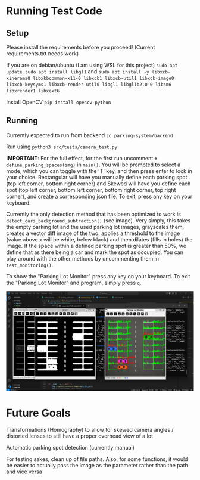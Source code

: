 # Running Test Code

## Setup

Please install the requirements before you proceed! (Current requirements.txt needs work)

If you are on debian/ubuntu (I am using WSL for this project) `sudo apt update`, `sudo apt install libgl1` and `sudo apt install -y libxcb-xinerama0 libxkbcommon-x11-0 libxcb1 libxcb-util1 libxcb-image0 libxcb-keysyms1 libxcb-render-util0 libgl1 libglib2.0-0 libsm6 libxrender1 libxext6`

Install OpenCV `pip install opencv-python`

## Running

Currently expected to run from backend `cd parking-system/backend`

Run using `python3 src/tests/camera_test.py`

**IMPORTANT**: For the full effect, for the first run uncomment `# define_parking_spaces(img)` in `main()`. You will be prompted to select a mode, which you can toggle with the 'T' key, and then press enter to lock in your choice. Rectangular will have you manually define each parking spot (top left corner, bottom right corner) and Skewed will have you define each spot (top left corner, bottom left corner, bottom right corner, top right corner), and create a corresponding json file. To exit, press any key on your keyboard.

Currently the only detection method that has been optimized to work is `detect_cars_background_subtraction()` (see image). Very simply, this takes the empty parking lot and the used parking lot images, grayscales them, creates a vector diff image of the two, applies a threshold to the image (value above x will be white, below black) and then dilates (fills in holes) the image. If the space within a defined parking spot is greater than 50%, we define that as there being a car and mark the spot as occupied. You can play around with the other methods by uncommenting them in `test_monitoring()`.

To show the "Parking Lot Monitor" press any key on your keyboard. To exit the "Parking Lot Monitor" and program, simply press `q`.

![image](test_background_diff_detection.png)

# Future Goals

Transformations (Homography) to allow for skewed camera angles / distorted lenses to still have a proper overhead view of a lot

Automatic parking spot detection (currently manual)

For testing sakes, clean up of file paths. Also, for some functions, it would be easier to actually pass the image as the parameter rather than the path and vice versa
